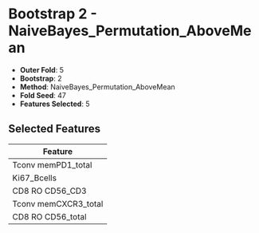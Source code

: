 # Bootstrap 2 - NaiveBayes_Permutation_AboveMean

- **Outer Fold**: 5
- **Bootstrap**: 2
- **Method**: NaiveBayes_Permutation_AboveMean
- **Fold Seed**: 47
- **Features Selected**: 5

## Selected Features

| Feature |
|---------|
| Tconv memPD1_total |
| Ki67_Bcells |
| CD8 RO CD56_CD3 |
| Tconv memCXCR3_total |
| CD8 RO CD56_total |

